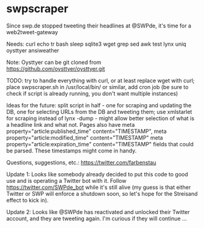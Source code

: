 # swpscraper
Since swp.de stopped tweeting their headlines at @SWPde, it's time for a web2tweet-gateway

Needs: curl echo tr bash sleep sqlite3 wget grep sed awk test lynx uniq oysttyer ansiweather

Note: Oysttyer can be git cloned from https://github.com/oysttyer/oysttyer.git

TODO: try to handle everything with curl, or at least replace wget with curl; place swpscraper.sh in /usr/local/bin/ or similar, add cron job (be sure to check if script is already running, you don't want multiple instances)

Ideas for the future: split script in half - one for scraping and updating the DB, one for selecting URLs from the DB and tweeting them; use xmlstarlet for scraping instead of lynx -dump - might allow better selection of what is a headline link and what not.  Pages also have meta property="article:published_time" content="TIMESTAMP", meta property="article:modified_time" content="TIMESTAMP" meta property="article:expiration_time" content="TIMESTAMP" fields that could be parsed.  These timestamps might come in handy.

Questions, suggestions, etc.: https://twitter.com/farbenstau

Update 1: Looks like somebody already decided to put this code to good use and is operating a Twitter bot with it.  Follow https://twitter.com/SWPde_bot while it's still alive (my guess is that either Twitter or SWP will enforce a shutdown soon, so let's hope for the Streisand effect to kick in).

Update 2: Looks like @SWPde has reactivated and unlocked their Twitter account, and they are tweeting again.  I'm curious if they will continue ...
